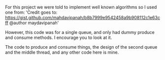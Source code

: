For this project we were told to implement well known algorithms so I used one from:
'Credit goes to: https://gist.github.com/mahdavipanah/b8b7999e9542458a9b908112c1e63cff
@author maydavipanah'

However, this code was for a single queue, and only had dummy produce and consume methods. I encourage you to look at it.

The code to produce and consume things, the design of the second queue and the middle thread, and any other 
code here is mine.